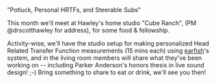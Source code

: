 "Potluck, Personal HRTFs, and Steerable Subs"

This month we'll meet at Hawley's home studio "Cube Ranch", (PM @drscotthawley for address), for some food & fellowship. 

Activity-wise, we'll have the studio setup for making personalized Head Related Transfer Function measurements (15 mins each) using [earfish](http://www.earfish.eu)'s system, 
and in the living room members will share what they've been working on -- including Parker Anderson's honors thesis in live sound design! ;-)
Bring something to share to eat or drink, we'll see you then!
